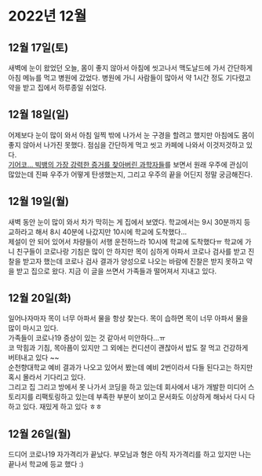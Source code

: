# 2022년 12월

## 12월 17일(토)
새벽에 눈이 왔었던 오늘, 몸이 좋지 않아서 아침에 씻고나서 맥도날드에 가서 간단하게 아침 메뉴를 먹고 병원에 갔었다. 병원에 가니 사람들이 많아서 약 1시간 정도 기다렸고 약을 받고 집에서 하루종일 쉬었다.

## 12월 18일(일)
어제보다 눈이 많이 와서 아침 일찍 밖에 나가서 눈 구경을 할려고 했지만 아침에도 몸이 좋지 않아서 나가진 못했다. 점심을 간단하게 먹고 씻고 카페에 나와서 이것저것하고 있다.  
[기어코... 빅뱅의 가장 강력한 증거를 찾아버린 과학자들](https://youtu.be/2CgYqrAbwg4)를 보면서 원래 우주에 관심이 많았는데 진짜 우주가 어떻게 탄생했는지, 그리고 우주의 끝을 어딘지 정말 궁금해진다.

## 12월 19일(월)
새벽 동안 눈이 많이 와서 차가 막히는 게 집에서 보였다. 학교에서는 9시 30분까지 등교하라고 해서 8시 40분에 나갔지만 10시에 학교에 도착했다...   
제설이 안 되어 있어서 차량들이 서행 운전하느라 10시에 학교에 도착했다ㅠ 학교에 가니 친구들이 코로나랑 
기침은 많이 안 하지만 목이 심하게 아파서 코로나 검사를 받고 진찰을 받고자 했는데 코로나 검사 결과가 양성으로 나오는 바람에 진찰은 받지 못하고 약을 받고 집으로 왔다. 지금 이 글을 쓰면서 가족들과 떨어져서 지내고 있다.

## 12월 20일(화)
일어나자마자 목이 너무 아파서 물을 항상 찾는다. 목이 습하면 목이 너무 아파서 물을 많이 마시고 있다.  
가족들이 코로나19 증상이 있는 것 같아서 미안하다...ㅠ  
코 막힘과 기침, 목아픔이 있지만 그 외에는 컨디션이 괜찮아서 밥도 잘 먹고 건강하게 버텨내고 있다 ~~  
순천향대학교 예비 결과가 나오고 있어서 봤는데 예비 2번이라서 다들 된다고는 하지만 혹시 몰라서 기다리고 있다.  
그리고 집 그리고 방에서 못 나가서 코딩을 하고 있는데 회사에서 내가 개발한 미디어 스토리지를 리팩토링하고 있는데 부족한 부분이 보이고 문서화도 이상하게 해놔서 다시 다 하고 있다. 재밌게 하고 있다 ㅎㅎ  

## 12월 26일(월)
드디어 코로나19 자가격리가 끝났다. 부모님과 형은 아직 자가격리를 하고 있지만 나는 끝나서 학교에 등교 했다 :)
